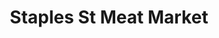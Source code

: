 ---
title: "Staples St Meat Market"
url: /corpus-christi/staples-st-meat-market/
shop: Metzgerei
---